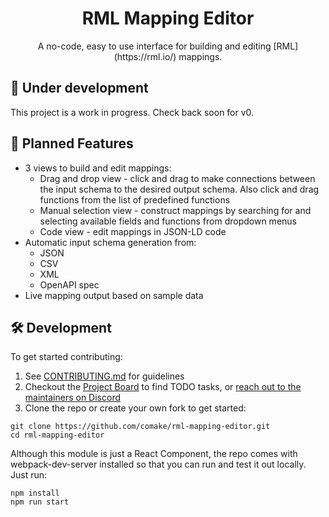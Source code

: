 <div align="center">
  <h1>RML Mapping Editor</h1>
  <p>
    A no-code, easy to use interface for building and editing [RML](https://rml.io/) mappings.
  </p>
</div>

## 🚧 Under development

This project is a work in progress. Check back soon for v0.

## 🎁 Planned Features

- 3 views to build and edit mappings:
  - Drag and drop view - click and drag to make connections between the input schema to the desired output schema. Also click and drag functions from the list of predefined functions
  - Manual selection view - construct mappings by searching for and selecting available fields and functions from dropdown menus
  - Code view - edit mappings in JSON-LD code
- Automatic input schema generation from:
  - JSON
  - CSV
  - XML
  - OpenAPI spec
- Live mapping output based on sample data

## 🛠 Development

To get started contributing:
1. See [CONTRIBUTING.md](./CONTRIBUTING.md) for guidelines
2. Checkout the [Project Board](https://github.com/orgs/comake/projects/1) to find TODO tasks, or [reach out to the maintainers on Discord](https://discord.gg/stvfSB8kpG?ref=https://github.com/comake/rml-mapping-editor)
3. Clone the repo or create your own fork to get started:

```console
git clone https://github.com/comake/rml-mapping-editor.git
cd rml-mapping-editor
```

Although this module is just a React Component, the repo comes with webpack-dev-server installed so that you can run and test it out locally. Just run:

```console
npm install
npm run start
```